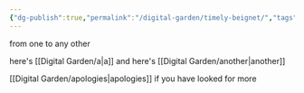 ```yaml
---
{"dg-publish":true,"permalink":"/digital-garden/timely-beignet/","tags":"gardenEntry","dgHomeLink":false,"dgPassFrontmatter":false}
---
```


from one to any other

here's [[Digital Garden/a|a]]
and here's [[Digital Garden/another|another]]

[[Digital Garden/apologies|apologies]]
if you have looked for more